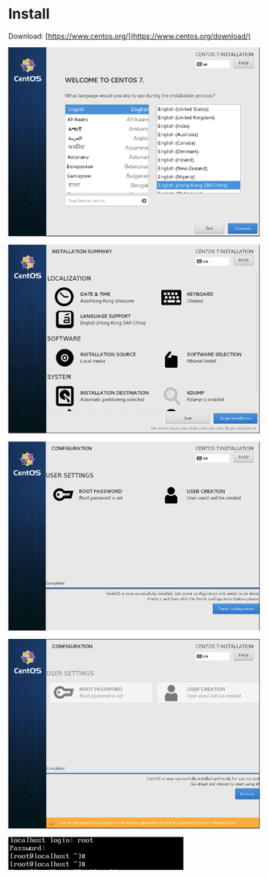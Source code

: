 # Install

Download: [https://www.centos.org/](https://www.centos.org/download/)

![](../.gitbook/assets/image%20%289%29.png)

![](../.gitbook/assets/image%20%2834%29.png)

![](../.gitbook/assets/image%20%2816%29.png)

![](../.gitbook/assets/image%20%2833%29.png)

![](../.gitbook/assets/image%20%2845%29.png)







